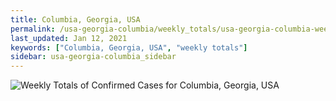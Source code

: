 ```yaml
---
title: Columbia, Georgia, USA
permalink: /usa-georgia-columbia/weekly_totals/usa-georgia-columbia-weekly_totals.html
last_updated: Jan 12, 2021
keywords: ["Columbia, Georgia, USA", "weekly totals"]
sidebar: usa-georgia-columbia_sidebar
---
```


![Weekly Totals of Confirmed Cases for Columbia, Georgia, USA](/covid_tracker/images/graphs/usa-georgia-columbia-weekly_totals_graph.png)
